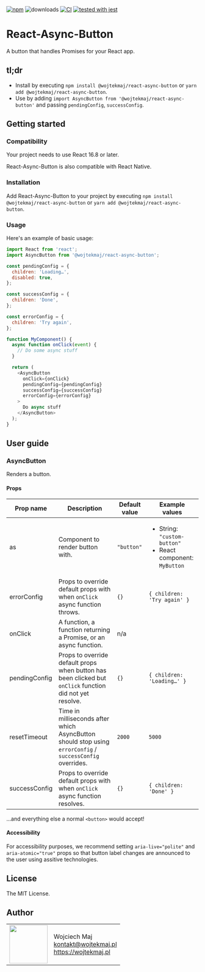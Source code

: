 [![npm](https://img.shields.io/npm/v/@wojtekmaj/react-async-button.svg)](https://www.npmjs.com/package/@wojtekmaj/react-async-button) ![downloads](https://img.shields.io/npm/dt/@wojtekmaj/react-async-button.svg) [![CI](https://github.com/wojtekmaj/react-async-button/workflows/CI/badge.svg)](https://github.com/wojtekmaj/react-async-button/actions) [![tested with jest](https://img.shields.io/badge/tested_with-jest-99424f.svg)](https://github.com/facebook/jest)

# React-Async-Button

A button that handles Promises for your React app.

## tl;dr

- Install by executing `npm install @wojtekmaj/react-async-button` or `yarn add @wojtekmaj/react-async-button`.
- Use by adding `import AsyncButton from '@wojtekmaj/react-async-button'` and passing `pendingConfig`, `successConfig`.

## Getting started

### Compatibility

Your project needs to use React 16.8 or later.

React-Async-Button is also compatible with React Native.

### Installation

Add React-Async-Button to your project by executing `npm install @wojtekmaj/react-async-button` or `yarn add @wojtekmaj/react-async-button`.

### Usage

Here's an example of basic usage:

```js
import React from 'react';
import AsyncButton from '@wojtekmaj/react-async-button';

const pendingConfig = {
  children: 'Loading…',
  disabled: true,
};

const successConfig = {
  children: 'Done',
};

const errorConfig = {
  children: 'Try again',
};

function MyComponent() {
  async function onClick(event) {
    // Do some async stuff
  }

  return (
    <AsyncButton
      onClick={onClick}
      pendingConfig={pendingConfig}
      successConfig={successConfig}
      errorConfig={errorConfig}
    >
      Do async stuff
    </AsyncButton>
  );
}
```

## User guide

### AsyncButton

Renders a button.

#### Props

| Prop name     | Description                                                                                               | Default value | Example values                                                                  |
| ------------- | --------------------------------------------------------------------------------------------------------- | ------------- | ------------------------------------------------------------------------------- |
| as            | Component to render button with.                                                                          | `"button"`    | <ul><li>String: `"custom-button"`</li><li>React component: `MyButton`</li></ul> |
| errorConfig   | Props to override default props with when `onClick` async function throws.                                | `{}`          | `{ children: 'Try again' }`                                                     |
| onClick       | A function, a function returning a Promise, or an async function.                                         | n/a           |                                                                                 |
| pendingConfig | Props to override default props when button has been clicked but `onClick` function did not yet resolve.  | `{}`          | `{ children: 'Loading…' }`                                                      |
| resetTimeout  | Time in milliseconds after which AsyncButton should stop using `errorConfig` / `successConfig` overrides. | `2000`        | `5000`                                                                          |
| successConfig | Props to override default props with when `onClick` async function resolves.                              | `{}`          | `{ children: 'Done' }`                                                          |

…and everything else a normal `<button>` would accept!

#### Accessibility

For accessibility purposes, we recommend setting `aria-live="polite"` and `aria-atomic="true"` props so that button label changes are announced to the user using assitive technologies.

## License

The MIT License.

## Author

<table>
  <tr>
    <td>
      <img src="https://github.com/wojtekmaj.png?s=100" width="100">
    </td>
    <td>
      Wojciech Maj<br />
      <a href="mailto:kontakt@wojtekmaj.pl">kontakt@wojtekmaj.pl</a><br />
      <a href="https://wojtekmaj.pl">https://wojtekmaj.pl</a>
    </td>
  </tr>
</table>
